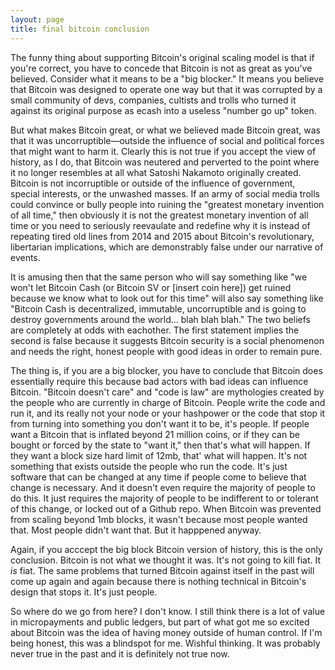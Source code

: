 ```yaml
---
layout: page
title: final bitcoin conclusion
---
```


The funny thing about supporting Bitcoin's original scaling model is that if you're correct, you have to concede that Bitcoin is not 
as great as you've believed. Consider what it means to be a "big blocker." It means you believe that Bitcoin was designed
to operate one way but that it was corrupted by a small community of devs, companies, cultists and trolls who turned it
against its original purpose as ecash into a useless "number go up" token.

But what makes Bitcoin great, or what we believed made Bitcoin great, was that it was uncorruptible—outside the influence of social and
political forces that might want to harm it. Clearly this is not true if you accept the view of history, as I do, that
Bitcoin was neutered and perverted to the point where it no longer resembles at all what Satoshi Nakamoto originally created. Bitcoin
is not incorruptible or outside of the influence of government, special interests, or the unwashed masses. If an army of social media trolls could convince or bully people
into ruining the "greatest monetary invention of all time," then obviously it is not the greatest monetary invention of all time or you need
to seriously reevaulate and redefine why it is instead of repeating tired old lines from 2014 and 2015 about Bitcoin's
revolutionary, libertarian implications, which are demonstrably false under our narrative of events.

It is amusing then that the same person who will say something like "we won't let Bitcoin Cash (or Bitcoin SV or [insert coin here]) 
get ruined because we know what to look out for this time" will also say something like "Bitcoin Cash is decentralized, immutable, uncorruptible and
is going to destroy governments around the world... blah blah blah." The two beliefs are completely at odds with eachother. The first statement implies the second is false because it suggests Bitcoin security is a social phenomenon and needs the right, honest people with good ideas in order to remain pure.

The thing is, if you are a big blocker, you have to conclude that Bitcoin does essentially require this because bad actors with bad ideas can influence Bitcoin. "Bitcoin doesn't care" and "code is law" are mythologies created by the people who are currently in charge of Bitcoin. People write the code and run it, and its really not your node or your hashpower or the code that stop
it from turning into something you don't want it to be, it's people. If people want a Bitcoin that is inflated beyond 21 million coins,
or if they can be bought or forced by the state to "want it," then that's what will happen. If they want a block size hard limit of 12mb, that' what will happen.  It's not
something that exists outside the people who run the code. It's just software that can be changed at any time if people come to believe
that change is necessary. And it doesn't even require the majority of people to do this. It just requires the majority of people to be indifferent to
or tolerant of this change, or locked out of a Github repo. When Bitcoin was prevented from scaling beyond 1mb blocks, it wasn't because most people wanted that. Most 
people didn't want that. But it happpened anyway.

Again, if you acccept the big block Bitcoin version of history, this is the only conclusion. Bitcoin is not what we thought it was. It's not going to kill fiat. It *is* fiat. The same problems
that turned Bitcoin against itself in the past will come up again and again because there is nothing technical in Bitcoin's design that stops it. It's just people.

So where do we go from here? I don't know. I still think there is a lot of value in micropayments and public ledgers, but part of what got me so excited about Bitcoin was the idea of having money outside of human control. If I'm being honest, this was a blindspot for me. Wishful thinking. It was probably never true in the past and it is definitely not true now.
